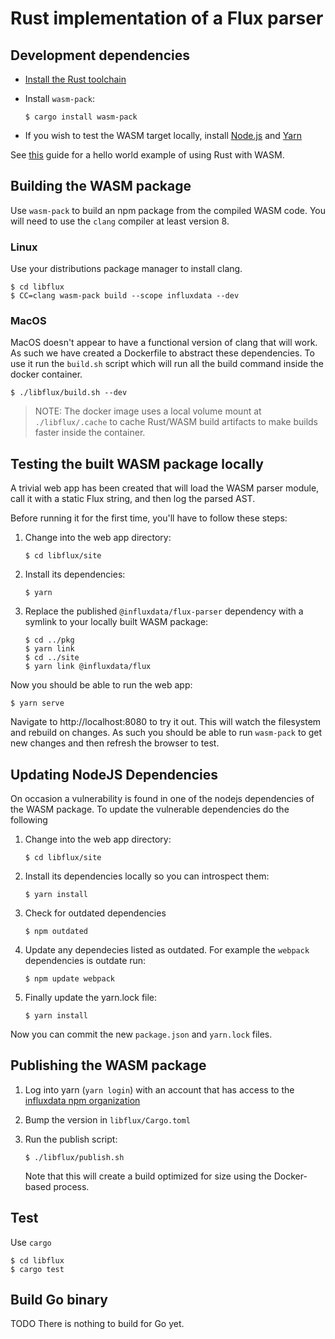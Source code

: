 # Rust implementation of a Flux parser

## Development dependencies

- [Install the Rust toolchain](https://www.rust-lang.org/tools/install)

- Install `wasm-pack`:

  ```
  $ cargo install wasm-pack
  ```

- If you wish to test the WASM target locally, install [Node.js](https://nodejs.org/en/download/package-manager/) and [Yarn](https://yarnpkg.com/en/docs/install)

See [this](https://developer.mozilla.org/en-US/docs/WebAssembly/Rust_to_wasm) guide for a hello world example of using Rust with WASM.

## Building the WASM package

Use `wasm-pack` to build an npm package from the compiled WASM code.
You will need to use the `clang` compiler at least version 8.

### Linux

Use your distributions package manager to install clang.

    $ cd libflux
    $ CC=clang wasm-pack build --scope influxdata --dev

### MacOS

MacOS doesn't appear to have a functional version of clang that will work.
As such we have created a Dockerfile to abstract these dependencies.
To use it run the `build.sh` script which will run all the build command inside the docker container.

    $ ./libflux/build.sh --dev

> NOTE: The docker image uses a local volume mount at `./libflux/.cache` to cache Rust/WASM build artifacts to make builds faster inside the container.

## Testing the built WASM package locally

A trivial web app has been created that will load the WASM parser module, call it with a static Flux string, and then log the parsed AST.

Before running it for the first time, you'll have to follow these steps:

1. Change into the web app directory:

   ```
   $ cd libflux/site
   ```

2. Install its dependencies:

   ```
   $ yarn
   ```

3. Replace the published `@influxdata/flux-parser` dependency with a symlink to your locally built WASM package:

   ```
   $ cd ../pkg
   $ yarn link
   $ cd ../site
   $ yarn link @influxdata/flux
   ```

Now you should be able to run the web app:

    $ yarn serve

Navigate to http://localhost:8080 to try it out.
This will watch the filesystem and rebuild on changes.
As such you should be able to run `wasm-pack` to get new changes and then refresh the browser to test.

## Updating NodeJS Dependencies

On occasion a vulnerability is found in one of the nodejs dependencies of the WASM package.
To update the vulnerable dependencies do the following

1. Change into the web app directory:

   ```
   $ cd libflux/site
   ```

2. Install its dependencies locally so you can introspect them:

   ```
   $ yarn install
   ```

3. Check for outdated dependencies

   ```
   $ npm outdated
   ```

4. Update any dependecies listed as outdated. For example the `webpack` dependencies is outdate run:

   ```
   $ npm update webpack
   ```

5. Finally update the yarn.lock file:

   ```
   $ yarn install
   ```

Now you can commit the new `package.json` and `yarn.lock` files.

## Publishing the WASM package

1. Log into yarn (`yarn login`) with an account that has access to the [influxdata npm organization](https://www.npmjs.com/org/influxdata)

2. Bump the version in `libflux/Cargo.toml`

3. Run the publish script:

   ```
   $ ./libflux/publish.sh
   ```

   Note that this will create a build optimized for size using the Docker-based process.

## Test

Use `cargo`

    $ cd libflux
    $ cargo test


## Build Go binary

TODO There is nothing to build for Go yet.
